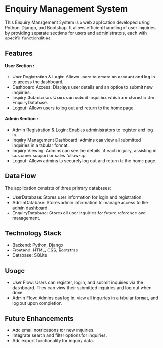 # Enquiry Management System

This Enquiry Management System is a web application developed using Python, Django, and Bootstrap. It allows efficient handling of user inquiries by providing separate sections for users and administrators, each with specific functionalities.


## Features

#### User Section : 
- User Registration & Login: Allows users to create an account and log in to access the dashboard.
- Dashboard Access: Displays user details and an option to submit new inquiries.
- Inquiry Submission: Users can submit inquiries which are stored in the EnquiryDatabase.
- Logout: Allows users to log out and return to the home page.

#### Admin Section : 

- Admin Registration & Login: Enables administrators to register and log in.
- Inquiry Management Dashboard: Admins can view all submitted inquiries in a tabular format.
- Inquiry Viewing: Admins can see the details of each inquiry, assisting in customer support or sales follow-up.
- Logout: Allows admins to securely log out and return to the home page.




## Data Flow

The application consists of three primary databases:

- UserDatabase: Stores user information for login and registration.
- AdminDatabase: Stores admin information to manage access to the admin dashboard.
- EnquiryDatabase: Stores all user inquiries for future reference and management.

## Technology Stack

- Backend: Python, Django
- Frontend: HTML, CSS, Bootstrap
- Database: SQLite


## Usage

- User Flow: Users can register, log in, and submit inquiries via the dashboard. They can view their submitted inquiries and log out when done.
- Admin Flow: Admins can log in, view all inquiries in a tabular format, and log out upon completion.

## Future Enhancements

- Add email notifications for new inquiries.
- Integrate search and filter options for inquiries.
- Add export functionality for inquiry data.

